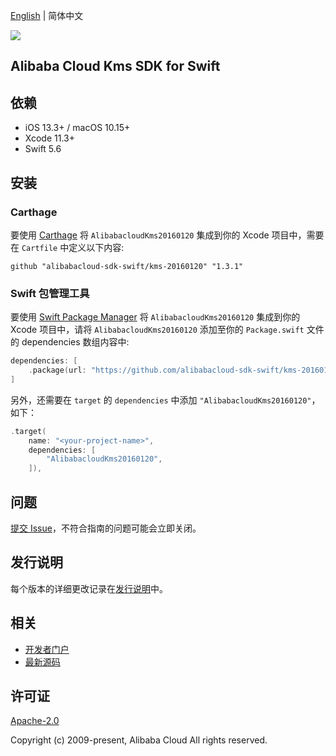 [English](README.md) | 简体中文

![](https://aliyunsdk-pages.alicdn.com/icons/AlibabaCloud.svg)

## Alibaba Cloud Kms SDK for Swift

## 依赖

- iOS 13.3+ / macOS 10.15+
- Xcode 11.3+
- Swift 5.6

## 安装

### Carthage

要使用 [Carthage](https://github.com/Carthage/Carthage) 将 `AlibabacloudKms20160120` 集成到你的 Xcode 项目中，需要在 `Cartfile` 中定义以下内容:

```ogdl
github "alibabacloud-sdk-swift/kms-20160120" "1.3.1"
```

### Swift 包管理工具

要使用 [Swift Package Manager](https://swift.org/package-manager/) 将 `AlibabacloudKms20160120` 集成到你的 Xcode 项目中，请将 `AlibabacloudKms20160120` 添加至你的 `Package.swift` 文件的 dependencies 数组内容中:

```swift
dependencies: [
    .package(url: "https://github.com/alibabacloud-sdk-swift/kms-20160120.git", from: "1.3.1")
]
```

另外，还需要在 `target` 的 `dependencies` 中添加 `"AlibabacloudKms20160120"`，如下：

```swift
.target(
    name: "<your-project-name>",
    dependencies: [
        "AlibabacloudKms20160120",
    ]),
```

## 问题

[提交 Issue](https://github.com/alibabacloud-sdk-swift/kms-20160120/issues/new)，不符合指南的问题可能会立即关闭。

## 发行说明

每个版本的详细更改记录在[发行说明](./ChangeLog.txt)中。

## 相关

* [开发者门户](https://next.api.aliyun.com/home)
* [最新源码](https://github.com/alibabacloud-sdk-swift/kms-20160120)

## 许可证

[Apache-2.0](http://www.apache.org/licenses/LICENSE-2.0)

Copyright (c) 2009-present, Alibaba Cloud All rights reserved.
